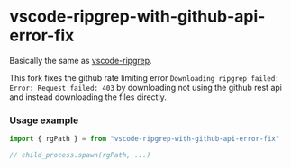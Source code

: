 # vscode-ripgrep-with-github-api-error-fix

Basically the same as [vscode-ripgrep](https://github.com/microsoft/vscode-ripgrep).

This fork fixes the github rate limiting error `Downloading ripgrep failed: Error: Request failed: 403` by downloading not using the github rest api and instead downloading the files directly.

### Usage example

```js
import { rgPath } = from "vscode-ripgrep-with-github-api-error-fix"

// child_process.spawn(rgPath, ...)
```

